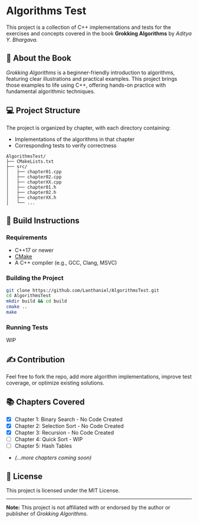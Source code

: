 # Algorithms Test

This project is a collection of C++ implementations and tests for the exercises and concepts covered in the book **Grokking Algorithms** by *Aditya Y. Bhargava*.

## 📘 About the Book

*Grokking Algorithms* is a beginner-friendly introduction to algorithms, featuring clear illustrations and practical examples. This project brings those examples to life using C++, offering hands-on practice with fundamental algorithmic techniques.

## 💻 Project Structure

The project is organized by chapter, with each directory containing:

- Implementations of the algorithms in that chapter
- Corresponding tests to verify correctness

```
AlgorithmsTest/
├── CMakeLists.txt
├── src/
│   ├── chapter01.cpp
│   ├── chapter02.cpp
│   ├── chapterXX.cpp
│   ├── chapter01.h
│   ├── chapter02.h
│   ├── chapterXX.h
│   └── ...
```

## 🔧 Build Instructions

### Requirements

- C++17 or newer
- [CMake](https://cmake.org/)
- A C++ compiler (e.g., GCC, Clang, MSVC)

### Building the Project

```bash
git clone https://github.com/Lanthaniel/AlgorithmsTest.git
cd AlgorithmsTest
mkdir build && cd build
cmake ..
make
```

### Running Tests

WIP


## ✍️ Contribution

Feel free to fork the repo, add more algorithm implementations, improve test coverage, or optimize existing solutions.

## 📚 Chapters Covered

- [x] Chapter 1: Binary Search - No Code Created
- [x] Chapter 2: Selection Sort - No Code Created
- [x] Chapter 3: Recursion - No Code Created
- [ ] Chapter 4: Quick Sort - WIP
- [ ] Chapter 5: Hash Tables
- *(...more chapters coming soon)*

## 📝 License

This project is licensed under the MIT License.

---

**Note:** This project is not affiliated with or endorsed by the author or publisher of *Grokking Algorithms*.
